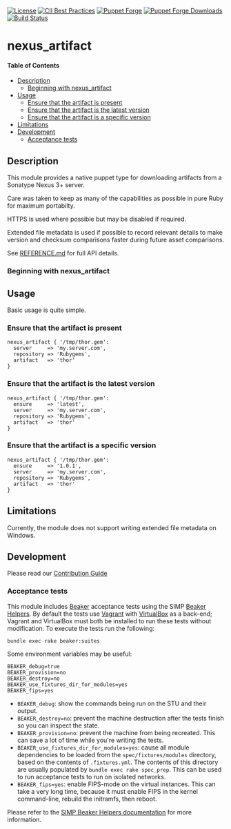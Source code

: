 [![License](https://img.shields.io/:license-apache-blue.svg)](https://www.apache.org/licenses/LICENSE-2.0.html)
[![CII Best Practices](https://bestpractices.coreinfrastructure.org/projects/73/badge)](https://bestpractices.coreinfrastructure.org/projects/73)
[![Puppet Forge](https://img.shields.io/puppetforge/v/nexus_artifact/auditd.svg)](https://forge.puppetlabs.com/nexus_artifact/auditd)
[![Puppet Forge Downloads](https://img.shields.io/puppetforge/dt/nexus_artifact/auditd.svg)](https://forge.puppetlabs.com/nexus_artifact/auditd)
[![Build Status](https://travis-ci.org/nexus_artifact/pupmod-nexus_artifact-auditd.svg)](https://travis-ci.org/nexus_artifact/pupmod-nexus_artifact-auditd)

# nexus_artifact

#### Table of Contents

<!-- vim-markdown-toc GFM -->

* [Description](#description)
  * [Beginning with nexus_artifact](#beginning-with-nexus_artifact)
* [Usage](#usage)
  * [Ensure that the artifact is present](#ensure-that-the-artifact-is-present)
  * [Ensure that the artifact is the latest version](#ensure-that-the-artifact-is-the-latest-version)
  * [Ensure that the artifact is a specific version](#ensure-that-the-artifact-is-a-specific-version)
* [Limitations](#limitations)
* [Development](#development)
  * [Acceptance tests](#acceptance-tests)

<!-- vim-markdown-toc -->

## Description

This module provides a native puppet type for downloading artifacts from a
Sonatype Nexus 3+ server.

Care was taken to keep as many of the capabilities as possible in pure Ruby for
maximum portabilty.

HTTPS is used where possible but may be disabled if required.

Extended file metadata is used if possible to record relevant details to
make version and checksum comparisons faster during future asset comparisons.

See [REFERENCE.md](./REFERENCE.md) for full API details.

### Beginning with nexus_artifact

## Usage

Basic usage is quite simple.

### Ensure that the artifact is present

```puppet
nexus_artifact { '/tmp/thor.gem':
  server     => 'my.server.com',
  repository => 'Rubygems',
  artifact   => 'thor'
}
```

### Ensure that the artifact is the latest version

```puppet
nexus_artifact { '/tmp/thor.gem':
  ensure     => 'latest',
  server     => 'my.server.com',
  repository => 'Rubygems',
  artifact   => 'thor'
}
```

### Ensure that the artifact is a specific version

```puppet
nexus_artifact { '/tmp/thor.gem':
  ensure     => '1.0.1',
  server     => 'my.server.com',
  repository => 'Rubygems',
  artifact   => 'thor'
}
```

## Limitations

Currently, the module does not support writing extended file metadata on Windows.

## Development

Please read our [Contribution Guide](https://simp.readthedocs.io/en/stable/contributors_guide/Contribution_Procedure.html)

### Acceptance tests

This module includes [Beaker](https://github.com/puppetlabs/beaker) acceptance
tests using the SIMP [Beaker Helpers](https://github.com/simp/rubygem-simp-beaker-helpers).
By default the tests use [Vagrant](https://www.vagrantup.com/) with
[VirtualBox](https://www.virtualbox.org) as a back-end; Vagrant and VirtualBox
must both be installed to run these tests without modification. To execute the
tests run the following:

```shell
bundle exec rake beaker:suites
```

Some environment variables may be useful:

```shell
BEAKER_debug=true
BEAKER_provision=no
BEAKER_destroy=no
BEAKER_use_fixtures_dir_for_modules=yes
BEAKER_fips=yes
```

* `BEAKER_debug`: show the commands being run on the STU and their output.
* `BEAKER_destroy=no`: prevent the machine destruction after the tests finish so you can inspect the state.
* `BEAKER_provision=no`: prevent the machine from being recreated. This can save a lot of time while you're writing the tests.
* `BEAKER_use_fixtures_dir_for_modules=yes`: cause all module dependencies to be loaded from the `spec/fixtures/modules` directory, based on the contents of `.fixtures.yml`.  The contents of this directory are usually populated by `bundle exec rake spec_prep`.  This can be used to run acceptance tests to run on isolated networks.
* `BEAKER_fips=yes`: enable FIPS-mode on the virtual instances. This can
  take a very long time, because it must enable FIPS in the kernel
  command-line, rebuild the initramfs, then reboot.

Please refer to the [SIMP Beaker Helpers documentation](https://github.com/simp/rubygem-simp-beaker-helpers/blob/master/README.md)
for more information.
